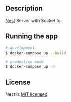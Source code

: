 ## Description

[Nest](https://github.com/nestjs/nest) Server with Socket.Io.

## Running the app

```bash
# development
$ docker-compose up --build

# production mode
$ docker-compose up -d
```

## License

Nest is [MIT licensed](LICENSE).
